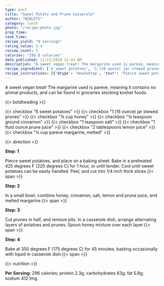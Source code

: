 ```yaml
---
type: post
title: "Sweet Potato and Prune Casserole"
author: "NIBLETS"
category: lunch
photo: "/recipe-photo.jpg"
prep_time: 
cook_time: 
recipe_yield: "8 servings"
rating_value: 4.4
review_count: 5
calories: "295.6 calories"
date_published: 11/11/2018 12:43 AM
description: "A sweet vegan treat! The margarine used is pareve, meaning it contains no animal products, and can be found in groceries stocking kosher foods."
recipe_ingredient: ['6 sweet potatoes', '1 (16 ounce) jar stewed prunes', '¾ cup honey', '¾ teaspoon ground cinnamon', '1 teaspoon salt', '1 fluid ounce prune juice', '2 tablespoons lemon juice', '¼ cup pareve margarine, melted']
recipe_instructions: [{'@type': 'HowToStep', 'text': 'Pierce sweet potatoes, and place on a baking sheet.  Bake in a preheated 425 degrees F (220 degrees C) for 1 hour, or until tender.  Cool until sweet potatoes can be easily handled.  Peel, and cut into 1/4 inch thick slices.\n'}, {'@type': 'HowToStep', 'text': 'In a small bowl, combine honey, cinnamon, salt, lemon and prune juice, and melted margarine.\n'}, {'@type': 'HowToStep', 'text': 'Cut prunes in half, and remove pits.  In a casserole dish, arrange alternating layers of potatoes and prunes.  Spoon honey mixture over each layer.\n'}, {'@type': 'HowToStep', 'text': 'Bake at 350 degrees F (175 degrees C) for 45 minutes, basting occasionally with liquid in casserole dish.\n'}]
---
```


A sweet vegan treat! The margarine used is pareve, meaning it contains no animal products, and can be found in groceries stocking kosher foods. 

{{< boldheading >}}

{{< checkbox "6  sweet potatoes" >}}
{{< checkbox "1 (16 ounce) jar stewed prunes" >}}
{{< checkbox "¾ cup honey" >}}
{{< checkbox "¾ teaspoon ground cinnamon" >}}
{{< checkbox "1 teaspoon salt" >}}
{{< checkbox "1 fluid ounce prune juice" >}}
{{< checkbox "2 tablespoons lemon juice" >}}
{{< checkbox "¼ cup pareve margarine, melted" >}}


{{< direction >}}

**Step: 1**

Pierce sweet potatoes, and place on a baking sheet.  Bake in a preheated 425 degrees F (220 degrees C) for 1 hour, or until tender.  Cool until sweet potatoes can be easily handled.  Peel, and cut into 1/4 inch thick slices.{{< span >}}

**Step: 2**

In a small bowl, combine honey, cinnamon, salt, lemon and prune juice, and melted margarine.{{< span >}}

**Step: 3**

Cut prunes in half, and remove pits.  In a casserole dish, arrange alternating layers of potatoes and prunes.  Spoon honey mixture over each layer.{{< span >}}

**Step: 4**

Bake at 350 degrees F (175 degrees C) for 45 minutes, basting occasionally with liquid in casserole dish.{{< span >}}

{{< nutrition >}}

**Per Serving:** 296 calories; protein 2.3g; carbohydrates 63g; fat 5.8g; sodium 412.1mg.